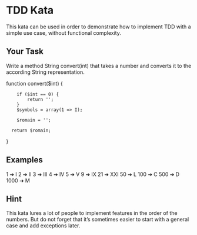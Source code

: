 # TDD Kata

This kata can be used in order to demonstrate how to implement TDD with a simple use case, without functional complexity.

## Your Task

Write a method String convert(int) that takes a number and converts it to the according String representation.

function convert($int)
{
    
        if ($int == 0) {
            return '';
        }
        $symbols = array(1 => I);

        $romain = '';
      
      return $romain;
    
}

## Examples
   1 ➔ I
   2 ➔ II
   3 ➔ III
   4 ➔ IV
   5 ➔ V
   9 ➔ IX
  21 ➔ XXI
  50 ➔ L
 100 ➔ C
 500 ➔ D
1000 ➔ M

## Hint

This kata lures a lot of people to implement features in the order of the numbers. But do not forget that it’s sometimes easier to start with a general case and add exceptions later.

